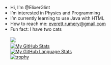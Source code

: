- Hi, I’m @ElixerGlint
- I’m interested in Physics and Programming
- I’m currently learning to use Java with HTML
- How to reach me: everett.rumery@gmail.com
- Fun fact: I have two cats
<br><br>
![](https://github-readme-streak-stats.herokuapp.com/?user=ElixerGlint&theme=ambient_gradient&hide_border=false)<br/>
[![My GitHub Stats](https://github-readme-stats.vercel.app/api/?username=ElixerGlint&count_private=true&theme=ambient_gradient&showicons=true)]()<br/>
[![My GitHub Language Stats](https://github-readme-stats.vercel.app/api/top-langs/?username=ElixerGlint&langs_count=5&theme=ambient_gradient)]()<br/>
[![trophy](https://github-profile-trophy.vercel.app/?username=ElixerGlint&margin-w=8&theme=ambient_gradient)](https://github.com/ryo-ma/github-profile-trophy)<br/>
